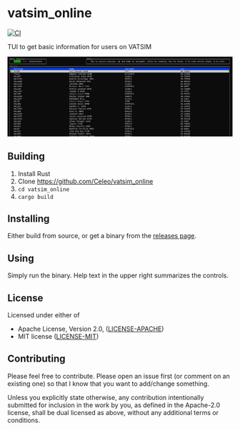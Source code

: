 # vatsim_online

[![CI](https://github.com/Celeo/vatsim_online/workflows/CI/badge.svg?branch=master)](https://github.com/celeo/vatsim_online/actions?query=workflow%3ACI)

TUI to get basic information for users on VATSIM

![screenshot](./screenshot.png)

## Building

1. Install Rust
1. Clone <https://github.com/Celeo/vatsim_online>
1. `cd vatsim_online`
1. `cargo build`

## Installing

Either build from source, or get a binary from the [releases page](https://github.com/Celeo/vatsim_online/releases).

## Using

Simply run the binary. Help text in the upper right summarizes the controls.

## License

Licensed under either of

* Apache License, Version 2.0, ([LICENSE-APACHE](LICENSE-APACHE))
* MIT license ([LICENSE-MIT](LICENSE-MIT))

## Contributing

Please feel free to contribute. Please open an issue first (or comment on an existing one) so that I know that you want to add/change something.

Unless you explicitly state otherwise, any contribution intentionally submitted for inclusion in the work by you, as defined in the Apache-2.0 license,
shall be dual licensed as above, without any additional terms or conditions.
